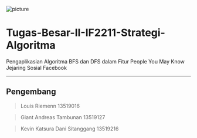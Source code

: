 ![picture](https://drive.google.com/file/d/1lR9Lz07QW3Xe3X0TNwNlmpHfqrs4lAtt/view?usp=sharing)
# Tugas-Besar-II-IF2211-Strategi-Algoritma
Pengaplikasian Algoritma BFS dan DFS dalam Fitur People You May Know Jejaring Sosial Facebook<hr>
## Pengembang
> Louis Riemenn                  13519016

> Giant Andreas Tambunan         13519127

> Kevin Katsura Dani Sitanggang  13519216
